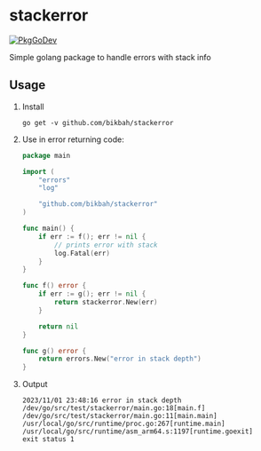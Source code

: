 # stackerror
[![PkgGoDev](https://pkg.go.dev/badge/github.com/bikbah/stackerror)](https://pkg.go.dev/github.com/bikbah/stackerror)

Simple golang package to handle errors with stack info

## Usage

1. Install
    ```
    go get -v github.com/bikbah/stackerror
    ```

2. Use in error returning code:

    ```go
    package main

    import (
        "errors"
        "log"

        "github.com/bikbah/stackerror"
    )

    func main() {
        if err := f(); err != nil {
            // prints error with stack
            log.Fatal(err)
        }
    }

    func f() error {
        if err := g(); err != nil {
            return stackerror.New(err)
        }

        return nil
    }

    func g() error {
        return errors.New("error in stack depth")
    }
    ```

3. Output

    ```
    2023/11/01 23:48:16 error in stack depth
    /dev/go/src/test/stackerror/main.go:18[main.f]
    /dev/go/src/test/stackerror/main.go:11[main.main]
    /usr/local/go/src/runtime/proc.go:267[runtime.main]
    /usr/local/go/src/runtime/asm_arm64.s:1197[runtime.goexit]
    exit status 1
    ```
